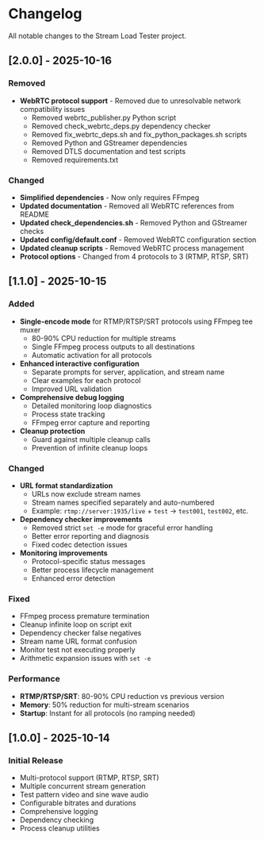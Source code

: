 # Changelog

All notable changes to the Stream Load Tester project.

## [2.0.0] - 2025-10-16

### Removed
- **WebRTC protocol support** - Removed due to unresolvable network compatibility issues
  - Removed webrtc_publisher.py Python script
  - Removed check_webrtc_deps.py dependency checker
  - Removed fix_webrtc_deps.sh and fix_python_packages.sh scripts
  - Removed Python and GStreamer dependencies
  - Removed DTLS documentation and test scripts
  - Removed requirements.txt

### Changed
- **Simplified dependencies** - Now only requires FFmpeg
- **Updated documentation** - Removed all WebRTC references from README
- **Updated check_dependencies.sh** - Removed Python and GStreamer checks
- **Updated config/default.conf** - Removed WebRTC configuration section
- **Updated cleanup scripts** - Removed WebRTC process management
- **Protocol options** - Changed from 4 protocols to 3 (RTMP, RTSP, SRT)

## [1.1.0] - 2025-10-15

### Added
- **Single-encode mode** for RTMP/RTSP/SRT protocols using FFmpeg tee muxer
  - 80-90% CPU reduction for multiple streams
  - Single FFmpeg process outputs to all destinations
  - Automatic activation for all protocols
- **Enhanced interactive configuration**
  - Separate prompts for server, application, and stream name
  - Clear examples for each protocol
  - Improved URL validation
- **Comprehensive debug logging**
  - Detailed monitoring loop diagnostics
  - Process state tracking
  - FFmpeg error capture and reporting
- **Cleanup protection**
  - Guard against multiple cleanup calls
  - Prevention of infinite cleanup loops

### Changed
- **URL format standardization**
  - URLs now exclude stream names
  - Stream names specified separately and auto-numbered
  - Example: `rtmp://server:1935/live` + `test` → `test001`, `test002`, etc.
- **Dependency checker improvements**
  - Removed strict `set -e` mode for graceful error handling
  - Better error reporting and diagnosis
  - Fixed codec detection issues
- **Monitoring improvements**
  - Protocol-specific status messages
  - Better process lifecycle management
  - Enhanced error detection

### Fixed
- FFmpeg process premature termination
- Cleanup infinite loop on script exit
- Dependency checker false negatives
- Stream name URL format confusion
- Monitor test not executing properly
- Arithmetic expansion issues with `set -e`

### Performance
- **RTMP/RTSP/SRT**: 80-90% CPU reduction vs previous version
- **Memory**: 50% reduction for multi-stream scenarios
- **Startup**: Instant for all protocols (no ramping needed)

## [1.0.0] - 2025-10-14

### Initial Release
- Multi-protocol support (RTMP, RTSP, SRT)
- Multiple concurrent stream generation
- Test pattern video and sine wave audio
- Configurable bitrates and durations
- Comprehensive logging
- Dependency checking
- Process cleanup utilities
